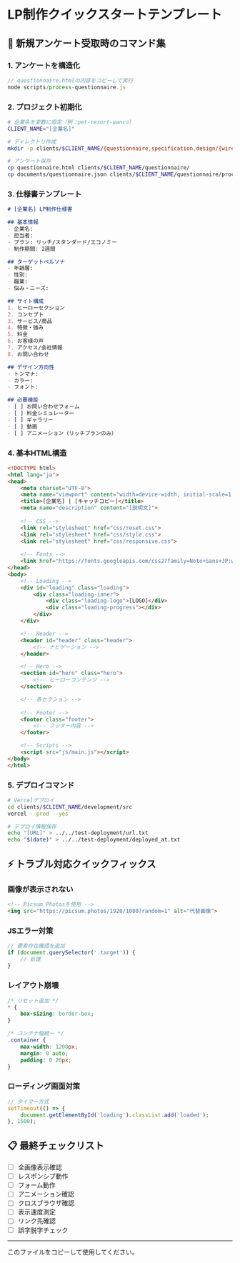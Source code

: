# LP制作クイックスタートテンプレート

## 🚀 新規アンケート受取時のコマンド集

### 1. アンケートを構造化
```javascript
// questionnaire.htmlの内容をコピーして実行
node scripts/process-questionnaire.js
```

### 2. プロジェクト初期化
```bash
# 企業名を変数に設定（例：pet-resort-wanco）
CLIENT_NAME="[企業名]"

# ディレクトリ作成
mkdir -p clients/$CLIENT_NAME/{questionnaire,specification,design/{wireframe,mockup},development/{src/{css,js,images},docs},testing,deployment,test-deployment}

# アンケート保存
cp questionnaire.html clients/$CLIENT_NAME/questionnaire/
cp documents/questionnaire.json clients/$CLIENT_NAME/questionnaire/processed.json
```

### 3. 仕様書テンプレート
```markdown
# [企業名] LP制作仕様書

## 基本情報
- 企業名: 
- 担当者: 
- プラン: リッチ/スタンダード/エコノミー
- 制作期間: 2週間

## ターゲットペルソナ
- 年齢層: 
- 性別: 
- 職業: 
- 悩み・ニーズ: 

## サイト構成
1. ヒーローセクション
2. コンセプト
3. サービス/商品
4. 特徴・強み
5. 料金
6. お客様の声
7. アクセス/会社情報
8. お問い合わせ

## デザイン方向性
- トンマナ: 
- カラー: 
- フォント: 

## 必要機能
- [ ] お問い合わせフォーム
- [ ] 料金シミュレーター
- [ ] ギャラリー
- [ ] 動画
- [ ] アニメーション（リッチプランのみ）
```

### 4. 基本HTML構造
```html
<!DOCTYPE html>
<html lang="ja">
<head>
    <meta charset="UTF-8">
    <meta name="viewport" content="width=device-width, initial-scale=1.0">
    <title>[企業名] | [キャッチコピー]</title>
    <meta name="description" content="[説明文]">
    
    <!-- CSS -->
    <link rel="stylesheet" href="css/reset.css">
    <link rel="stylesheet" href="css/style.css">
    <link rel="stylesheet" href="css/responsive.css">
    
    <!-- Fonts -->
    <link href="https://fonts.googleapis.com/css2?family=Noto+Sans+JP:wght@300;400;500;700&display=swap" rel="stylesheet">
</head>
<body>
    <!-- Loading -->
    <div id="loading" class="loading">
        <div class="loading-inner">
            <div class="loading-logo">[LOGO]</div>
            <div class="loading-progress"></div>
        </div>
    </div>

    <!-- Header -->
    <header id="header" class="header">
        <!-- ナビゲーション -->
    </header>

    <!-- Hero -->
    <section id="hero" class="hero">
        <!-- ヒーローコンテンツ -->
    </section>

    <!-- 各セクション -->
    
    <!-- Footer -->
    <footer class="footer">
        <!-- フッター内容 -->
    </footer>

    <!-- Scripts -->
    <script src="js/main.js"></script>
</body>
</html>
```

### 5. デプロイコマンド
```bash
# Vercelデプロイ
cd clients/$CLIENT_NAME/development/src
vercel --prod --yes

# デプロイ情報保存
echo "[URL]" > ../../test-deployment/url.txt
echo "$(date)" > ../../test-deployment/deployed_at.txt
```

## ⚡ トラブル対応クイックフィックス

### 画像が表示されない
```html
<!-- Picsum Photosを使用 -->
<img src="https://picsum.photos/1920/1080?random=1" alt="代替画像">
```

### JSエラー対策
```javascript
// 要素存在確認を追加
if (document.querySelector('.target')) {
    // 処理
}
```

### レイアウト崩壊
```css
/* リセット追加 */
* {
    box-sizing: border-box;
}

/* コンテナ幅統一 */
.container {
    max-width: 1200px;
    margin: 0 auto;
    padding: 0 20px;
}
```

### ローディング画面対策
```javascript
// タイマー方式
setTimeout(() => {
    document.getElementById('loading').classList.add('loaded');
}, 1500);
```

## 📋 最終チェックリスト
- [ ] 全画像表示確認
- [ ] レスポンシブ動作
- [ ] フォーム動作
- [ ] アニメーション確認
- [ ] クロスブラウザ確認
- [ ] 表示速度測定
- [ ] リンク先確認
- [ ] 誤字脱字チェック

---
このファイルをコピーして使用してください。